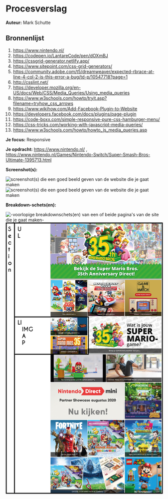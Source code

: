 # Procesverslag
**Auteur:** Mark Schutte

## Bronnenlijst
1. https://www.nintendo.nl/
2. https://codepen.io/LantareCode/pen/dOXmBJ
3. https://cssgrid-generator.netlify.app/
4. https://www.sitepoint.com/css-grid-generators/ 
5. https://community.adobe.com/t5/dreamweaver/expected-rbrace-at-line-4-col-2-is-this-error-a-bug/td-p/10547718?page=1
6. http://csslint.net/
7. https://developer.mozilla.org/en-US/docs/Web/CSS/Media_Queries/Using_media_queries
8. https://www.w3schools.com/howto/tryit.asp?filename=tryhow_css_arrows
9. https://www.wikihow.com/Add-Facebook-Plugin-to-Website
10. https://developers.facebook.com/docs/plugins/page-plugin
11. https://code-boxx.com/simple-responsive-pure-css-hamburger-menu/
12. https://css-tricks.com/working-with-javascript-media-queries/
13. https://www.w3schools.com/howto/howto_js_media_queries.asp

**Je focus:** Responsive

**Je opdracht:** https://www.nintendo.nl/ , https://www.nintendo.nl/Games/Nintendo-Switch/Super-Smash-Bros-Ultimate-1395713.html

**Screenshot(s):**

![screenshot(s) die een goed beeld geven van de website die je gaat maken](Extra/nintendo.png)
![screenshot(s) die een goed beeld geven van de website die je gaat maken](Extra/nintendogame.png)

**Breakdown-schets(en):**

![-voorlopige breakdownschets(en) van een of beide pagina's van de site die je gaat maken-](Extra/nintendobreakdown.png)
![-voorlopige breakdownschets(en) van een of beide pagina's van de site die je gaat maken-](Extra/nintendobreakdownsection.png)
